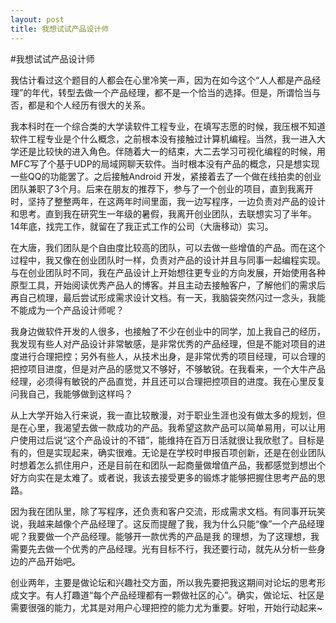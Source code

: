 ```yaml
---
layout: post 
title: 我想试试产品设计师
---
```

#我想试试产品设计师

我估计看过这个题目的人都会在心里冷笑一声，因为在如今这个“人人都是产品经理”的年代，转型去做一个产品经理，都不是一个恰当的选择。但是，所谓恰当与否，都是和个人经历有很大的关系。

我本科时在一个综合类的大学读软件工程专业，在填写志愿的时候，我压根不知道软件工程专业是个什么概念，之前根本没有接触过计算机编程。当然，我一进入大学还是比较快的进入角色。伴随着大一的结束，大二去学习可视化编程的时候，用MFC写了个基于UDP的局域网聊天软件。当时根本没有产品的概念，只是想实现一些QQ的功能罢了。之后接触Android 开发，紧接着去了一个做在线拍卖的创业团队兼职了3个月。后来在朋友的推荐下，参与了一个创业的项目，直到我离开时，坚持了整整两年，在这两年时间里面，我一边写程序，一边负责对产品的设计和思考。直到我在研究生一年级的暑假，我离开创业团队，去联想实习了半年。14年底，找完工作，就留在了我正式工作的公司（大唐移动）实习。

在大唐，我们团队是个自由度比较高的团队，可以去做一些增值的产品。而在这个过程中，我又像在创业团队时一样，负责对产品的设计并且与同事一起编程实现。与在创业团队时不同，我在产品设计上开始想往更专业的方向发展，开始使用各种原型工具，开始阅读优秀产品人的博客。并且主动去接触客户，了解他们的需求后再自己梳理，最后尝试形成需求设计文档。有一天，我脑袋突然闪过一念头，我能不能成为一个产品设计师呢？

我身边做软件开发的人很多，也接触了不少在创业中的同学，加上我自己的经历，我发现有些人对产品设计非常敏感，是非常优秀的产品经理，但是不能对项目的进度进行合理把控；另外有些人，从技术出身，是非常优秀的项目经理，可以合理的把控项目进度，但是对产品的感觉又不够好，不够敏锐。在我看来，一个大牛产品经理，必须得有敏锐的产品直觉，并且还可以合理把控项目的进度。我在心里反复问我自己，我能够做到这样吗？

从上大学开始入行来说，我一直比较散漫，对于职业生涯也没有做太多的规划，但是在心里，我渴望去做一款成功的产品。我希望这款产品可以简单易用，可以让用户使用过后说“这个产品设计的不错”，能维持在百万日活就很让我欣慰了。目标是有的，但是实现起来，确实很难。无论是在学校时申报百项创新，还是在创业团队时想着怎么抓住用户，还是目前在和团队一起商量做增值产品，我都感觉到想出个好方向实在是太难了。或者说，我该去接受更多的锻炼才能够把握住思考产品的思路。

因为我在团队里，除了写程序，还负责和客户交流，形成需求文档。有同事开玩笑说，我越来越像个产品经理了。这反而提醒了我，我为什么只能“像”一个产品经理呢？我要做一个产品经理。能够开一款优秀的产品是我
的理想，为了这理想，我需要先去做一个优秀的产品经理。光有目标不行，我还要行动，就先从分析一些身边的产品开始吧。

创业两年，主要是做论坛和兴趣社交方面，所以我先要把我这期间对论坛的思考形成文字。有人打趣道“每个产品经理都有一颗做社区的心”。确实，做论坛、社区是需要很强的能力，尤其是对用户心理把控的能力尤为重要。好啦，开始行动起来~
